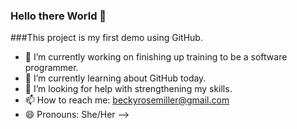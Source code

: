 ### Hello there World 👋

###This project is my first demo using GitHub. 

- 🔭 I’m currently working on finishing up training to be a software programmer.
- 🌱 I’m currently learning about GitHub today.
- 🤔 I’m looking for help with strengthening my skills.
- 📫 How to reach me: beckyrosemiller@gmail.com
- 😄 Pronouns: She/Her
-->
